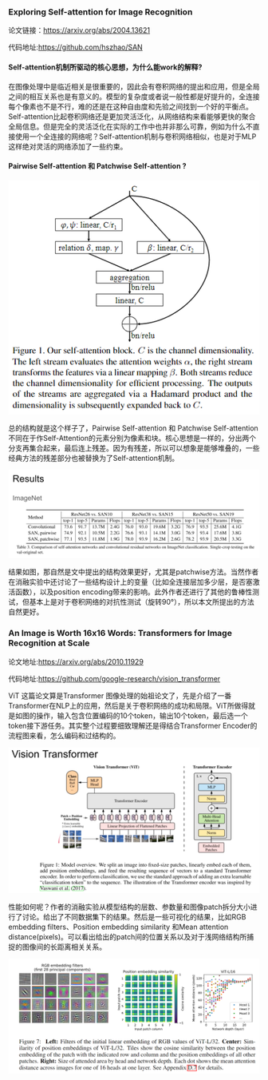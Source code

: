 ### Exploring Self-attention for Image Recognition

论文链接：https://arxiv.org/abs/2004.13621

代码地址:https://github.com/hszhao/SAN

#### Self-attention机制所驱动的核心思想，为什么能work的解释?

在图像处理中是临近相关是很重要的，因此会有卷积网络的提出和应用，但是全局之间的相互关系也是有意义的。模型的复杂度或者说一般性都是好提升的，全连接每个像素也不是不行，难的还是在这种自由度和先验之间找到一个好的平衡点。Self-attention比起卷积网络还是更加灵活泛化，从网络结构来看能够更快的聚合全局信息。但是完全的灵活泛化在实际的工作中也并非那么可靠，例如为什么不直接使用一个全连接的网络呢？Self-attention机制与卷积网络相似，也是对于MLP这样绝对灵活的网络添加了一些约束。

#### Pairwise Self-attention 和 Patchwise Self-attention ?

<img src="./1.jpg" alt="self-attention block" title="self-attention block structrue" />

总的结构就是这个样子了，Pairwise Self-attention 和 Patchwise Self-attention不同在于作Self-Attention的元素分别为像素和块。核心思想是一样的，分出两个分支再集合起来，最后连上残差。因为有残差，所以可以想象是能够堆叠的，一些经典方法的残差部分也被替换为了Self-attention机制。

<img src="./2.png" alt="Results" title="Results" />

结果如图，那自然是文中提出的结构效果更好，尤其是patchwise方法。当然作者在消融实验中还讨论了一些结构设计上的变量（比如全连接层加多少层，是否塞激活函数），以及position encoding带来的影响。此外作者还进行了其他的鲁棒性测试，但基本上是对于卷积网络的对抗性测试（旋转90°），所以本文所提出的方法自然更好。


### An Image is Worth 16x16 Words: Transformers for Image Recognition at Scale

论文地址:https://arxiv.org/abs/2010.11929

代码地址:https://github.com/google-research/vision_transformer

ViT 这篇论文算是Transformer 图像处理的始祖论文了，先是介绍了一番Transformer在NLP上的应用，然后是关于卷积网络的成功和局限。ViT所做得就是如图的操作，输入包含位置编码的10个token，输出10个token，最后选一个token接下游任务。其实整个过程要细致理解还是得结合Transformer Encoder的流程图来看，怎么编码和过结构的。

<img src="./3.png" alt="ViT structure" title="ViT structure" />

性能如何呢？作者的消融实验从模型结构的层数、参数量和图像patch拆分大小进行了讨论。给出了不同数据集下的结果。然后是一些可视化的结果，比如RGB embedding filters、Position embedding similarity 和Mean attention distance(pixels)。可以看出给出的patch间的位置关系以及对于浅网络结构所捕捉的图像间的长距离相关关系。

<img src="./4.png" alt="ViT Visualization" title="ViT Visualization" />
